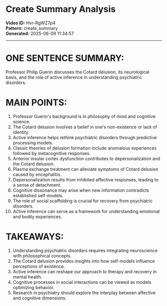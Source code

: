 # Create Summary Analysis

**Video ID:** Hvr-RgWZ7p4  
**Pattern:** create_summary  
**Generated:** 2025-06-09 11:34:57  

---

# ONE SENTENCE SUMMARY:
Professor Philip Guerin discusses the Cotard delusion, its neurological basis, and the role of active inference in understanding psychiatric disorders.

# MAIN POINTS:
1. Professor Guerin's background is in philosophy of mind and cognitive science.
2. The Cotard delusion involves a belief in one's non-existence or lack of identity.
3. Active inference helps rethink psychiatric disorders through predictive processing models.
4. Classic theories of delusion formation include anomalous experiences followed by metacognitive responses.
5. Anterior insular cortex dysfunction contributes to depersonalization and the Cotard delusion.
6. Plasma exchange treatment can alleviate symptoms of Cotard delusion caused by encephalitis.
7. Depersonalization results from inhibited affective responses, leading to a sense of detachment.
8. Cognitive dissonance may arise when new information contradicts established self-models.
9. The role of social scaffolding is crucial for recovery from psychiatric disorders.
10. Active inference can serve as a framework for understanding emotional and bodily experiences.

# TAKEAWAYS:
1. Understanding psychiatric disorders requires integrating neuroscience with philosophical concepts.
2. The Cotard delusion provides insights into how self-models influence perceptions of existence.
3. Active inference can reshape our approach to therapy and recovery in mental health.
4. Cognitive processes in social interactions can be viewed as models optimizing behavior.
5. Research in psychiatry should explore the interplay between affective and cognitive dimensions.